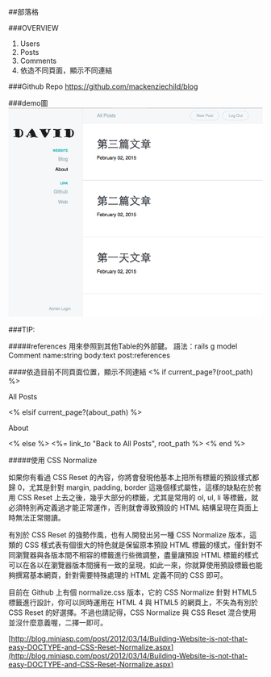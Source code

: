 ##部落格

###OVERVIEW
1. Users
2. Posts
3. Comments
4. 依造不同頁面，顯示不同連結


###Github Repo
https://github.com/mackenziechild/blog


###demo圖
![demo1](https://github.com/coolsea/blog-12in12-2015/raw/master/app/assets/images/2015-02-02-1.png)


###TIP:

#####references
用來參照到其他Table的外部鍵。
語法：rails g model Comment name:string body:text post:references


####依造目前不同頁面位置，顯示不同連結
  <% if current_page?(root_path) %>
    <p>All Posts</p>
  <% elsif current_page?(about_path) %>
    <p>About</p>
  <% else %>
    <%= link_to "Back to All Posts", root_path %>
  <% end %>

#####使用 CSS Normalize

如果你有看過 CSS Reset 的內容，你將會發現他基本上把所有標籤的預設樣式都歸 0，尤其是針對 margin, padding, border 這幾個樣式屬性，這樣的缺點在於套用 CSS Reset 上去之後，幾乎大部分的標籤，尤其是常用的 ol, ul, li 等標籤，就必須特別再定義過才能正常運作，否則就會導致預設的 HTML 結構呈現在頁面上時無法正常閱讀。

有別於 CSS Reset 的強勢作風，也有人開發出另一種 CSS Normalize 版本，這類的 CSS 樣式表有個很大的特色就是保留原本預設 HTML 標籤的樣式，僅針對不同瀏覽器與各版本間不相容的標籤進行些微調整，盡量讓預設 HTML 標籤的樣式可以在各以在瀏覽器版本間擁有一致的呈現，如此一來，你就算使用預設標籤也能夠撰寫基本網頁，針對需要特殊處理的 HTML 定義不同的 CSS 即可。

目前在 Github 上有個 normalize.css 版本，它的 CSS Normalize 針對 HTML5 標籤進行設計，你可以同時運用在 HTML 4 與 HTML5 的網頁上，不失為有別於 CSS Reset 的好選擇。不過也請記得，CSS Normalize 與 CSS Reset 混合使用並沒什麼意義喔，二擇一即可。

[http://blog.miniasp.com/post/2012/03/14/Building-Website-is-not-that-easy-DOCTYPE-and-CSS-Reset-Normalize.aspx](http://blog.miniasp.com/post/2012/03/14/Building-Website-is-not-that-easy-DOCTYPE-and-CSS-Reset-Normalize.aspx)